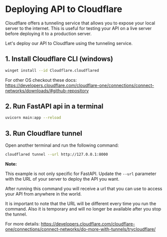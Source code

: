 # Deploying API to Cloudflare

Cloudflare offers a tunneling service that allows you to expose your local server to the internet. This is useful for testing your API on a live server before deploying it to a production server.

Let's deploy our API to Cloudflare using the tunneling service.

## 1. Install Cloudflare CLI (windows)

```bash
winget install --id Cloudflare.cloudflared
```

For other OS checkout these docs: <https://developers.cloudflare.com/cloudflare-one/connections/connect-networks/downloads/#github-repository>

## 2. Run FastAPI api in a terminal

```bash
uvicorn main:app --reload
```

## 3. Run Cloudflare tunnel

Open another terminal and run the following command:

```bash
cloudflared tunnel --url http://127.0.0.1:8000
```

**Note:**

This example is not only specific for FastAPI. Update the `--url` parameter with the URL of your server to deploy the API you want.

After running this command you will receive a url that you can use to access your API from anywhere in the world.

It is important to note that the URL will be different every time you run the command. Also it is temporary and will no longer be available after you stop the tunnel.

For more details: <https://developers.cloudflare.com/cloudflare-one/connections/connect-networks/do-more-with-tunnels/trycloudflare/>

